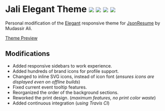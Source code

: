 # Jali Elegant Theme [![](https://img.shields.io/npm/v/jsonresume-theme-elegant-jali.svg)](https://www.npmjs.com/package/jsonresume-theme-elegant-jali) [![](https://travis-ci.org/Jaliborc/jsonresume-theme-elegant.svg)](https://travis-ci.org/Jaliborc/jsonresume-theme-elegant/) ![](https://david-dm.org/jaliborc/jsonresume-theme-elegant.svg) ![](https://img.shields.io/npm/l/jsonresume-theme-elegant-jali.svg)

Personal modification of the [Elegant](https://github.com/mudassir0909/jsonresume-theme-elegant) responsive theme for [JsonResume](https://jsonresume.org/) by Mudassir Ali.

[Theme Preview](http://jaliborc.com/resume)

## Modifications
* Added responsive sidebars to work experience.
* Added hundreds of brand icons for profile support.
* Changed to inline SVG icons, instead of icon font (*ensures icons are displayed even on offline builds*)
* Fixed current event tooltip features.
* Reorganized the order of the background sections.
* Reworked the print design. (*maximum features, no print color waste*)
* Added continuous integration (*using Travis CI*)
